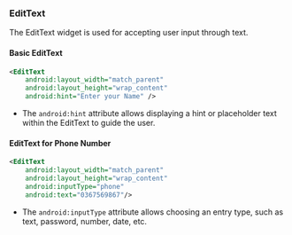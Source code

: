 ### EditText

The EditText widget is used for accepting user input through text.

#### Basic EditText
```xml
<EditText
    android:layout_width="match_parent"
    android:layout_height="wrap_content"
    android:hint="Enter your Name" />
```
- The `android:hint` attribute allows displaying a hint or placeholder text within the EditText to guide the user.

#### EditText for Phone Number
```xml
<EditText
    android:layout_width="match_parent"
    android:layout_height="wrap_content"
    android:inputType="phone"
    android:text="0367569867"/>
```
- The `android:inputType` attribute allows choosing an entry type, such as text, password, number, date, etc.
